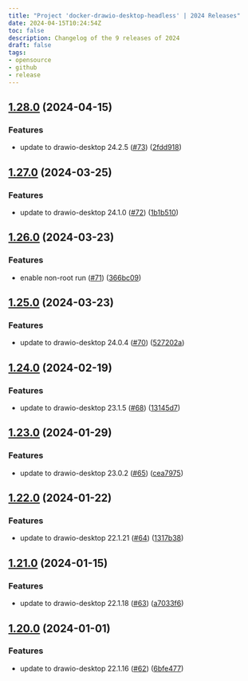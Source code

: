 ```yaml
---
title: "Project 'docker-drawio-desktop-headless' | 2024 Releases"
date: 2024-04-15T10:24:54Z
toc: false
description: Changelog of the 9 releases of 2024
draft: false
tags:
- opensource
- github
- release
---
```

## [1.28.0](https://github.com/rlespinasse/docker-drawio-desktop-headless/compare/v1.27.0...v1.28.0) (2024-04-15)


### Features

* update to drawio-desktop 24.2.5 ([#73](https://github.com/rlespinasse/docker-drawio-desktop-headless/issues/73)) ([2fdd918](https://github.com/rlespinasse/docker-drawio-desktop-headless/commit/2fdd918d3a2b88703e5ccc124f5a2dbe420be962))



## [1.27.0](https://github.com/rlespinasse/docker-drawio-desktop-headless/compare/v1.26.0...v1.27.0) (2024-03-25)


### Features

* update to drawio-desktop 24.1.0 ([#72](https://github.com/rlespinasse/docker-drawio-desktop-headless/issues/72)) ([1b1b510](https://github.com/rlespinasse/docker-drawio-desktop-headless/commit/1b1b510c794edcfa0b5bb9c7f4742e08016d8c0f))



## [1.26.0](https://github.com/rlespinasse/docker-drawio-desktop-headless/compare/v1.25.0...v1.26.0) (2024-03-23)


### Features

* enable non-root run ([#71](https://github.com/rlespinasse/docker-drawio-desktop-headless/issues/71)) ([366bc09](https://github.com/rlespinasse/docker-drawio-desktop-headless/commit/366bc0990ff55dfc985d5b3d96f00d12bef67879))



## [1.25.0](https://github.com/rlespinasse/docker-drawio-desktop-headless/compare/v1.24.0...v1.25.0) (2024-03-23)


### Features

* update to drawio-desktop 24.0.4 ([#70](https://github.com/rlespinasse/docker-drawio-desktop-headless/issues/70)) ([527202a](https://github.com/rlespinasse/docker-drawio-desktop-headless/commit/527202ac7766d894047c1a4a679f775b8c87b2ef))



## [1.24.0](https://github.com/rlespinasse/docker-drawio-desktop-headless/compare/v1.23.0...v1.24.0) (2024-02-19)


### Features

* update to drawio-desktop 23.1.5 ([#68](https://github.com/rlespinasse/docker-drawio-desktop-headless/issues/68)) ([13145d7](https://github.com/rlespinasse/docker-drawio-desktop-headless/commit/13145d705f92eb04705980be40533bea5eb456d3))



## [1.23.0](https://github.com/rlespinasse/docker-drawio-desktop-headless/compare/v1.22.0...v1.23.0) (2024-01-29)


### Features

* update to drawio-desktop 23.0.2 ([#65](https://github.com/rlespinasse/docker-drawio-desktop-headless/issues/65)) ([cea7975](https://github.com/rlespinasse/docker-drawio-desktop-headless/commit/cea797502f299cde1a4c951855f3bc1ecc0b5d18))



## [1.22.0](https://github.com/rlespinasse/docker-drawio-desktop-headless/compare/v1.21.0...v1.22.0) (2024-01-22)


### Features

* update to drawio-desktop 22.1.21 ([#64](https://github.com/rlespinasse/docker-drawio-desktop-headless/issues/64)) ([1317b38](https://github.com/rlespinasse/docker-drawio-desktop-headless/commit/1317b384f46ef75d4db11835296f6249f676e353))



## [1.21.0](https://github.com/rlespinasse/docker-drawio-desktop-headless/compare/v1.20.0...v1.21.0) (2024-01-15)


### Features

* update to drawio-desktop 22.1.18 ([#63](https://github.com/rlespinasse/docker-drawio-desktop-headless/issues/63)) ([a7033f6](https://github.com/rlespinasse/docker-drawio-desktop-headless/commit/a7033f636197e8df1a11c0d4b5db3acba8af3113))



## [1.20.0](https://github.com/rlespinasse/docker-drawio-desktop-headless/compare/v1.19.0...v1.20.0) (2024-01-01)


### Features

* update to drawio-desktop 22.1.16 ([#62](https://github.com/rlespinasse/docker-drawio-desktop-headless/issues/62)) ([6bfe477](https://github.com/rlespinasse/docker-drawio-desktop-headless/commit/6bfe4779785f39bbef217ffc14a6b819071b49f2))



